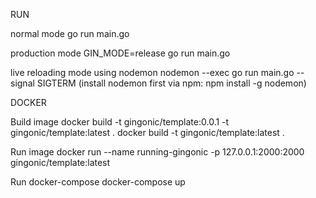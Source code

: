 RUN

normal mode
  go run main.go

production mode
  GIN_MODE=release go run main.go

live reloading mode using nodemon
  nodemon --exec go run main.go --signal SIGTERM
(install nodemon first via npm: npm install -g nodemon)

DOCKER

Build image
  docker build -t gingonic/template:0.0.1 -t gingonic/template:latest .
  docker build -t gingonic/template:latest .

Run image
  docker run --name running-gingonic -p 127.0.0.1:2000:2000 gingonic/template:latest

Run docker-compose
  docker-compose up
